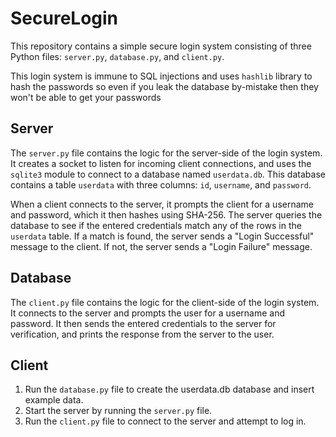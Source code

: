 # SecureLogin
This repository contains a simple secure login system consisting of three Python files: `server.py`, `database.py`, and `client.py`.

This login system is immune to SQL injections and uses `hashlib` library to hash the passwords so even if you leak the database by-mistake then they won't be able to get your passwords


## Server
The `server.py` file contains the logic for the server-side of the login system. It creates a socket to listen for incoming client connections, and uses the `sqlite3` module to connect to a database named `userdata.db`. This database contains a table `userdata` with three columns: `id`, `username`, and `password`.

When a client connects to the server, it prompts the client for a username and password, which it then hashes using SHA-256. The server queries the database to see if the entered credentials match any of the rows in the `userdata` table. If a match is found, the server sends a "Login Successful" message to the client. If not, the server sends a "Login Failure" message.

## Database
The `client.py` file contains the logic for the client-side of the login system. It connects to the server and prompts the user for a username and password. It then sends the entered credentials to the server for verification, and prints the response from the server to the user.

## Client
 1. Run the `database.py` file to create the userdata.db database and insert example data.
 2. Start the server by running the `server.py` file.
 3. Run the `client.py` file to connect to the server and attempt to log in.
